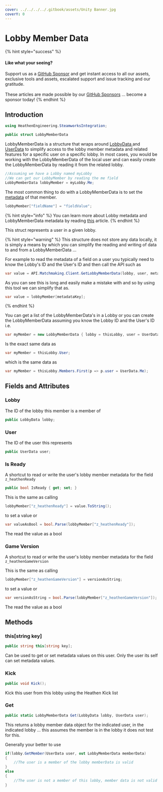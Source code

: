 ```yaml
---
cover: ../../../../.gitbook/assets/Unity Banner.jpg
coverY: 0
---
```


# Lobby Member Data

{% hint style="success" %}
#### Like what your seeing?

Support us as a [GitHub Sponsor](../../../../become-a-sponsor/) and get instant access to all our assets, exclusive tools and assets, escalated support and issue tracking and our gratitude.\
\
These articles are made possible by our [GitHub Sponsors](../../../../become-a-sponsor/) ... become a sponsor today!
{% endhint %}

## Introduction

```csharp
using HeathenEngineering.SteamworksIntegration;
```

```csharp
public struct LobbyMemberData
```

LobbyMemberData is a structure that wraps around [LobbyData ](lobby-data.md)and [UserData](user-data.md) to simplify access to the lobby member metadata and related features for a specific user on a specific lobby. In most cases, you would be working with the LobbyMemberData of the local user and can easily create the LobbyMemberData by reading it from the related lobby.

```csharp
//Assuming we have a Lobby named myLobby
//We can get our LobbyMember by reading the me field
LobbyMemberData lobbyMember = myLobby.Me;
```

The most common thing to do with a LobbyMemberData is to set the [metadata](../../../../company/steam/steamworks/multiplayer/matchmaking-tools.md#metadata) of that member.

```csharp
lobbyMember["fieldName"] = "fieldValue";
```

{% hint style="info" %}
You can learn more about Lobby metadata and LobbyMemberData metadata by reading [this](../../../../company/steam/steamworks/multiplayer/matchmaking-tools.md#metadata) article.
{% endhint %}

This struct represents a user in a given lobby.

{% hint style="warning" %}
This structure does not store any data locally, it is simply a means by which you can simplify the reading and writing of data to and from a LobbyMemberData ...&#x20;



For example to read the metadata of a field on a user you typically need to know the Lobby's ID and the User's ID and then call the API such as&#x20;

```csharp
var value = API.Matchmaking.Client.GetLobbyMemberData(lobby, user, metadataKey);
```



As you can see this is long and easily make a mistake with and so by using this tool we can simplify that as.



```csharp
var value = lobbyMember[metadataKey];
```
{% endhint %}

You can get a list of the LobbyMemberData's in a Lobby or you can create the LobbyMemberData assuming you know the Lobby ID and the User's ID i.e.

```csharp
var myMember = new LobbyMemberData { lobby = thisLobby, user = UserData.Me };
```

Is the exact same data as

```csharp
var myMember = thisLobby.User;
```

which is the same data as

```csharp
var myMember = thisLobby.Members.First(p => p.user = UserData.Me);
```

## Fields and Attributes

### Lobby

The ID of the lobby this member is a member of

```csharp
public LobbyData lobby;
```

### User

The ID of the user this represents

```csharp
public UserData user;
```

### Is Ready

A shortcut to read or write the user's lobby member metadata for the field `z_heathenReady`

```csharp
public bool IsReady { get; set; }
```

This is the same as calling&#x20;

```csharp
lobbyMember["z_heathenReady"] = value.ToString();
```

to set a value or

```csharp
var valueAsBool = bool.Parse(lobbyMember["z_heathenReady"]);
```

The read the value as a bool

### Game Version

A shortcut to read or write the user's lobby member metadata for the field `z_heathenGameVersion`

This is the same as calling&#x20;

```csharp
lobbyMember["z_heathenGameVersion"] = versionAsString;
```

to set a value or

```csharp
var versionAsString = bool.Parse(lobbyMember["z_heathenGameVersion"]);
```

The read the value as a bool

## Methods

### this\[string key]

```csharp
public string this[string key];
```

Can be used to get or set metadata values on this user. Only the user its self can set metadata values.

### Kick

```csharp
public void Kick();
```

Kick this user from this lobby using the Heathen Kick list

### Get

```csharp
public static LobbyMemberData Get(LobbyData lobby, UserData user);
```

This returns a lobby member data object for the indicated user, in the indicated lobby ... this assumes the member is in the lobby it does not test for this.

Generally your better to use

```csharp
if(lobby.GetMember(UserData user, out LobbyMemberData memberData)
{
    //The user is a member of the lobby memberData is valid
}
else
{
    //The user is not a member of this lobby, member data is not valid
}
```
